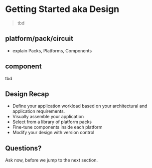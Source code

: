 # Getting Started aka Design

> tbd


## platform/pack/circuit

- explain Packs, Platforms, Components


## component

tbd


## Design Recap

- Define your application workload based on your architectural and application requirements.
- Visually assemble your application
- Select from a library of platform packs
- Fine-tune components inside each platform
- Modify your design with version control


## Questions? 

Ask now, before we jump to the next section.

